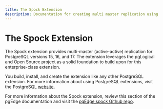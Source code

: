 ```yaml
---
title: The Spock Extension
description: Documentation for creating multi master replication using the Spock Extension from pgEdge
---
```


# The Spock Extension

The Spock extension provides multi-master (active-active) replication for PostgreSQL versions 15, 16, and 17. The extension leverages the pgLogical and Open Source project as a solid foundation to build upon for this enterprise-class extension.

You build, install, and create the extension like any other PostgreSQL extension.  For more information about using PostgreSQL extensions, visit the PostgreSQL [website](https://www.postgresql.org/docs/current/extend-extensions.html).

For more information about the Spock extension, review this section of the pgEdge documentation and visit the [pgEdge spock Github repo](https://github.com/pgEdge/spock#multi-master-replication-with-conflict-resolution--avoidance).




